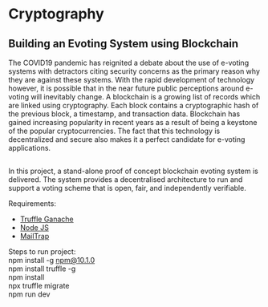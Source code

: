 # Cryptography
## Building an Evoting System using Blockchain

The COVID19 pandemic has reignited a debate about the use of e-voting systems
with detractors citing security concerns as the primary reason why they are against
these systems. With the rapid development of technology however, it is possible
that in the near future public perceptions around e-voting will inevitably change. A
blockchain is a growing list of records which are linked using cryptography. Each
block contains a cryptographic hash of the previous block, a timestamp, and
transaction data. Blockchain has gained increasing popularity in recent years as a
result of being a keystone of the popular cryptocurrencies. The fact that this
technology is decentralized and secure also makes it a perfect candidate for e-voting
applications. 
## 
In this project, a stand-alone proof of concept blockchain evoting
system is delivered. The system provides a decentralised architecture to run and support
a voting scheme that is open, fair, and independently verifiable. 

Requirements:

- [Truffle Ganache]()
- [Node JS]()
- [MailTrap]()

Steps to run project: <br>
npm install -g npm@10.1.0 <br>
npm install truffle -g <br>
npm install <br>
npx truffle migrate <br>
npm run dev <br>




